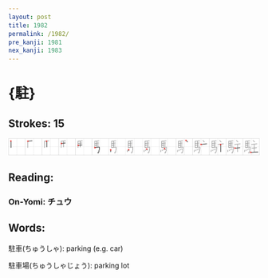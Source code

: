 ```yaml
---
layout: post
title: 1982
permalink: /1982/
pre_kanji: 1981
nex_kanji: 1983
---
```


# {駐}

## Strokes: 15

<div class="stroke"><img src="../images/E9A790.png" /></div>

## Reading:

### On-Yomi: チュウ

## Words:

駐車(ちゅうしゃ): parking (e.g. car)

駐車場(ちゅうしゃじょう): parking lot
